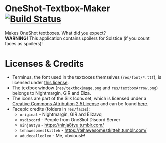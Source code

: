 # OneShot-Textbox-Maker [![Build Status](https://travis-ci.org/Leo40Git/OneShot-Textbox-Maker.svg?branch=master)](https://travis-ci.org/Leo40Git/OneShot-Textbox-Maker)
Makes OneShot textboxes. What did you expect?  
**WARNING!** This application contains spoilers for Solstice (if you count faces as spoilers)!
# Licenses & Credits
- Terminus, the font used in the textboxes themselves (`res/font/*.ttf`), is licensed under [this license](https://raw.githubusercontent.com/Tblue/mkttf/master/terminus_ttf_distribution_license.txt).
- The textbox window (`res/textboxImage.png` and `res/textboxArrow.png`) belongs to Nightmargin, GIR and Eliza.
- The icons are part of the Silk Icons set, which is licensed under a [Creative Commons Attribution 2.5 License](https://creativecommons.org/licenses/by/2.5/) and can be found [here](http://www.famfamfam.com/lab/icons/silk/).
- Facepic credits (folders in `res/faces`):
    - `original` - Nightmargin, GIR and Elizavq
    - `osdiscord` - People from OneShot Discord Server
    - `ninja8tyu` - https://ninja8tyu.tumblr.com/
    - `tehawesomestkitteh` - https://tehawesomestkitteh.tumblr.com/
    - `adudecalledleo` - Me, obviously!
